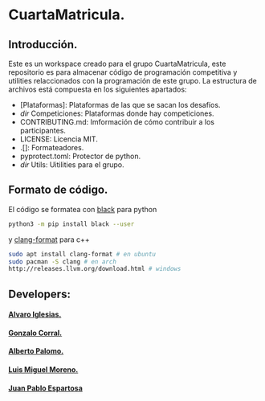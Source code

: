 # CuartaMatricula.

## Introducción.
Este es un workspace creado para el grupo CuartaMatricula, este repositorio es para almacenar código de programación competitiva y utilities relaccionados con la programación de este grupo. La estructura de archivos está compuesta en los siguientes apartados:
  * [Plataformas]:       Plataformas de las que se sacan los desafíos.
  * _dir_ Competiciones: Plataformas donde hay competiciones.
  * CONTRIBUTING.md:     Imformación de cómo contribuir a los participantes.
  * LICENSE:             Licencia MIT.
  * .[]:                 Formateadores.
  * pyprotect.toml:      Protector de python.
  * _dir_ Utils:         Uitilities para el grupo.
  
## Formato de código.
El código se formatea con [black](https://github.com/psf/) para python
```bash
python3 -m pip install black --user
```
y [clang-format](https://clang.llvm.org/docs/ClangFormat.html) para c++
```bash
sudo apt install clang-format # en ubuntu
sudo pacman -S clang # en arch
http://releases.llvm.org/download.html # windows
```

## Developers:
#### [Alvaro Iglesias.](https://github.com/t4rmo)
#### [Gonzalo Corral.](https://github.com/augur97)
#### [Alberto Palomo.](https://github.com/iTzAlver)
#### [Luis Miguel Moreno.](https://github.com/)
#### [Juan Pablo Espartosa](https://github.com/JuanPabloEs)
